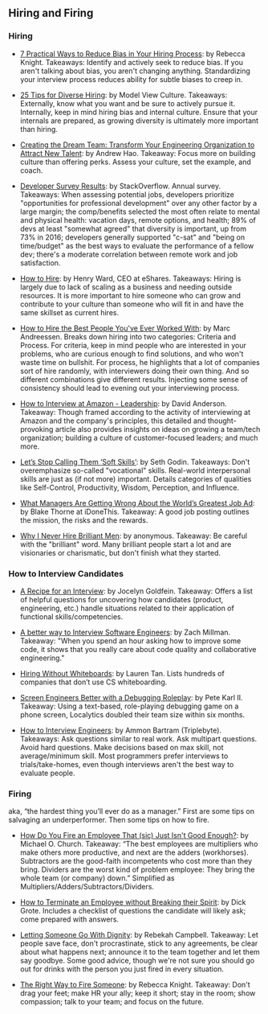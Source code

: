 ## Hiring and Firing

### Hiring

- [7 Practical Ways to Reduce Bias in Your Hiring
  Process](https://hbr.org/2017/06/7-practical-ways-to-reduce-bias-in-your-hiring-process):
  by Rebecca Knight. Takeaways: Identify and actively seek to reduce bias. If
  you aren't talking about bias, you aren't changing anything. Standardizing
  your interview process reduces ability for subtle biases to creep in.
  
- [25 Tips for Diverse
  Hiring](https://modelviewculture.com/pieces/25-tips-for-diverse-hiring): by 
  Model View Culture. Takeaways: Externally, know what you want and be sure to
  actively pursue it. Internally, keep in mind hiring bias and internal culture.
  Ensure that your internals are prepared, as growing diversity is ultimately
  more important than hiring.

- [Creating the Dream Team: Transform Your Engineering Organization to Attract New Talent](http://blog.carbonfive.com/2015/09/16/creating-the-dream-team-transform-your-engineering-organization-to-attract-new-talent/): by Andrew Hao. Takeaway: Focus more on building culture than offering perks. Assess your culture, set the example, and coach.

- [Developer Survey Results](https://insights.stackoverflow.com/survey/2017): by StackOverflow. Annual survey. Takeaways: When assessing potential jobs, developers prioritize "opportunities for professional development" over any other factor by a large margin; the comp/benefits selected the most often relate to mental and physical health: vacation days, remote options, and health; 89% of devs at least "somewhat agreed" that diversity is important, up from 73% in 2016; developers generally supported "c-sat" and "being on time/budget" as the best ways to evaluate the performance of a fellow dev; there's a moderate correlation between remote work and job satisfaction.

- [How to Hire](https://medium.com/eshares-blog/how-to-hire-34f4ded5f176): by
  Henry Ward, CEO at eShares. Takeaways: Hiring is largely due to lack of scaling
  as a business and needing outside resources. It is more important to hire
  someone who can grow and contribute to your culture than someone who will fit
  in and have the same skillset as current hires.

- [How to Hire the Best People You've Ever Worked
  With](http://pmarchive.com/how_to_hire_the_best_people.html): by Marc
  Andreessen. Breaks down hiring into two categories: Criteria and
  Process. For criteria, keep in mind people who are interested in your
  problems, who are curious enough to find solutions, and who won't waste time on
  bullshit. For process, he highlights that a lot of companies sort of hire
  randomly, with interviewers doing their own thing. And so different
  combinations give different results. Injecting some sense of consistency
  should lead to evening out your interviewing process.
  
 - [How to Interview at Amazon - Leadership](https://www.linkedin.com/pulse/how-interview-amazon-leadership-david-anderson): by David Anderson. Takeaway: Though framed according to the activity of interviewing at Amazon and the company's principles, this detailed and thought-provoking article also provides insights on ideas on growing a team/tech organization; building a culture of customer-focused leaders; and much more.

- [Let’s Stop Calling Them ‘Soft
  Skills’](https://itsyourturnblog.com/lets-stop-calling-them-soft-skills-9cc27ec09ecb#.m0rq6bldu):
  by Seth Godin. Takeaways: Don't overemphasize so-called "vocational" skills.
  Real-world interpersonal skills are just as (if not more) important. Details
  categories of qualities like Self-Control, Productivity, Wisdom, Perception,
  and Influence.

- [What Managers Are Getting Wrong About the World’s Greatest Job
  Ad](http://blog.idonethis.com/greatest-job-ad/): by Blake Thorne at iDoneThis.
  Takeaway: A good job posting outlines the mission, the risks and the rewards.

- [Why I Never Hire Brilliant Men](https://en.wikisource.org/wiki/Why_I_Never_Hire_Brilliant_Men): by anonymous. Takeaway: Be careful with the "brilliant" word. Many brilliant people start a lot and are visionaries or charismatic, but don't finish what they started.

### How to Interview Candidates

- [A Recipe for an Interview](https://jocelyngoldfein.com/a-recipe-for-an-interview-e4af1211d590): by Jocelyn Goldfein. Takeaway: Offers a list of helpful questions for uncovering how candidates (product, engineering, etc.) handle situations related to their application of functional skills/competencies. 

- [A better way to Interview Software Engineers](https://fulcrum.lever.co/a-better-way-to-interview-software-engineers-fa9b5d2b5316): by Zach Millman. Takeaway: "When you spend an hour asking how to improve some code, it shows that you really care about code quality and collaborative engineering."

- [Hiring Without Whiteboards](https://github.com/poteto/hiring-without-whiteboards): by Lauren Tan. Lists hundreds of companies that don’t use CS whiteboarding.

- [Screen Engineers Better with a Debugging Roleplay](https://hackernoon.com/cut-to-the-chase-with-a-debugging-roleplay-d7d49f518157): by Pete Karl II. Takeaway: Using a text-based, role-playing debugging game on a phone screen, Localytics doubled their team size within six months.

- [How to Interview Engineers](http://blog.triplebyte.com/how-to-interview-engineers):
  by Ammon Bartram (Triplebyte). Takeaways: Ask questions similar to real work.
  Ask multipart questions. Avoid hard questions. Make decisions based on
  max skill, not average/minimum skill.  Most programmers prefer interviews
  to trials/take-homes, even though interviews aren't the best way to
  evaluate people.

### Firing
aka, “the hardest thing you’ll ever do as a manager.” First are some tips on salvaging an underperformer. Then some tips on how to fire.

- [How Do You Fire an Employee That (sic) Just Isn't Good Enough?](https://www.quora.com/How-do-you-fire-an-employee-that-just-isnt-good-enough/answer/Michael-O-Church): by Michael O. Church. Takeaway: “The best employees are multipliers who make others more productive, and next are the adders (workhorses). Subtractors are the good-faith incompetents who cost more than they bring. Dividers are the worst kind of problem employee: They bring the whole team (or company) down.” Simplified as Multipliers/Adders/Subtractors/Dividers.

- [How to Terminate an Employee without Breaking their Spirit](https://hiring.monster.com/hr/hr-best-practices/workforce-management/hr-management-skills/employee-termination-tips.aspx): by Dick Grote. Includes a checklist of questions the candidate will likely ask; come prepared with answers.

- [Letting Someone Go With Dignity](https://boss.blogs.nytimes.com/2014/08/07/letting-someone-go-with-dignity/): by Rebekah Campbell. Takeaway: Let people save face, don't procrastinate, stick to any agreements, be clear about what happens next; announce it to the team together and let them say goodbye. Some good advice, though we're not sure you should go out for drinks with the person you just fired in every situation.

- [The Right Way to Fire Someone](https://hbr.org/2016/02/the-right-way-to-fire-someone): by Rebecca Knight. Takeaway: Don't drag your feet; make HR your ally; keep it short; stay in the room; show compassion; talk to your team; and focus on the future.
